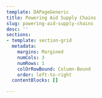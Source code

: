 ```yaml
---
template: DAPageGeneric
title: Powering Aid Supply Chains
slug: powering-aid-supply-chains
desc: ''
sections:
- template: section-grid
  metadata:
    margins: Margined
    numCols: 3
    numRows: 1
    colOrRowBound: Column-Bound
    order: left-to-right
  contentBlocks: []

---
```

